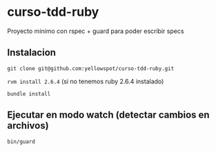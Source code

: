 # curso-tdd-ruby
Proyecto minimo con rspec + guard para poder escribir specs

## Instalacion

`git clone git@github.com:yellowspot/curso-tdd-ruby.git`

`rvm install 2.6.4` (si no tenemos ruby 2.6.4 instalado)

`bundle install`

## Ejecutar en modo watch (detectar cambios en archivos)

`bin/guard`
